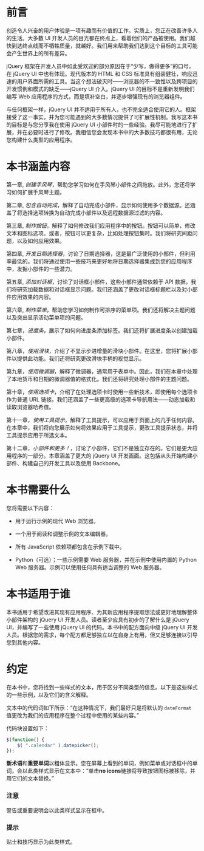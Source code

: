 # 前言

创造令人兴奋的用户体验是一项有趣而有价值的工作。实质上，您正在改善许多人的生活。大多数 UI 开发人员的目光都在终点上，看着他们的产品被使用。我们越快到达终点线而不牺牲质量，就越好。我们用来帮助我们达到这个目标的工具可能会产生世界上的所有差异。

jQuery 框架在开发人员中如此受欢迎的部分原因在于“少写，做得更多”的口号，在 jQuery UI 中也有体现。现代版本的 HTML 和 CSS 标准具有组装健壮，响应迅速的用户界面所需的工具。当这个想法破灭时——浏览器的不一致性以及跨项目的开发惯例和模式的缺乏——jQuery UI 介入。jQuery UI 的目标不是重新发明我们编写 Web 应用程序的方式，而是填补空白，并逐步增强现有的浏览器组件。

与任何框架一样，jQuery UI 并不适用于所有人，也不完全适合使用它的人。框架接受了这一事实，并为您可能遇到的大多数情况提供了可扩展性机制。我写这本书的目标是与您分享我在使用 jQuery UI 小部件时的一些经验。我尽可能地进行了扩展，并在必要时进行了修改。我相信您会发现本书中的大多数技巧都很有用，无论您构建什么类型的应用程序。

# **本书涵盖内容**

第一章, *创建手风琴*，帮助您学习如何在手风琴小部件之间拖放。此外，您还将学习如何扩展手风琴主题。

第二章, *包含自动完成*，解释了自动完成小部件，显示如何使用多个数据源。还涵盖了将选择选项转换为自动完成小部件以及远程数据源过滤的内容。

第三章, *制作按钮*，解释了如何修改我们应用程序中的按钮。按钮可以简单，修改文本和图标选项。或者，按钮可以更复杂，比如处理按钮集时。我们将研究间距问题，以及如何应用效果。

第四章, *开发日期选择器*，讨论了日期选择器，这是最广泛使用的小部件，但利用率最低的。我们将通过使用一些技巧来更好地将日期选择器集成到您的应用程序中，发掘小部件的一些潜力。

第五章, *添加对话框*，讨论了对话框小部件，这些小部件通常依赖于 API 数据。我们将研究加载数据和对话框显示问题。我们还涵盖了更改对话框标题栏以及对小部件应用效果的内容。

第六章, *制作菜单*，帮助您学习如何制作可排序的菜单项。我们还将解决主题问题以及突出显示活动菜单项的问题。

第七章，*进度条*，展示了如何向进度条添加标签。我们还将扩展进度条以创建加载小部件。

第八章，*使用滑块*，介绍了不显示步进增量的滑块小部件。在这里，您将扩展小部件以提供此功能。我们还将研究更改滑块手柄的视觉显示。

第九章，*使用微调器*，解释了微调器，通常用于表单中。因此，我们在本章中处理了本地货币和日期的微调器值的格式化。我们还将研究处理小部件的主题问题。

第十章，*使用选项卡*，介绍了在处理选项卡时使用一些新技术，即使用每个选项卡作为普通 URL 链接。我们还涵盖了一些更高级的选项卡导航用法——动态加载和读取浏览器哈希值。

第十一章，*使用工具提示*，解释了工具提示，可以应用于页面上的几乎任何内容。在本章中，我们将向您展示如何将效果应用于工具提示，更改工具提示状态，并将工具提示应用于所选文本。

第十二章，*小部件和更多！*，讨论了小部件，它们不是独立存在的。它们是更大应用程序的一部分。本章涵盖了更大的 jQuery UI 开发画面。这包括从头开始构建小部件、构建自己的开发工具以及使用 Backbone。

# 本书需要什么

您将需要以下内容：

+   用于运行示例的现代 Web 浏览器。

+   一个用于阅读和调整示例的文本编辑器。

+   所有 JavaScript 依赖项都包含在示例下载中。

+   Python（可选）；一些示例需要 Web 服务器，并在示例中使用内置的 Python Web 服务器。示例可以使用任何具有适当调整的 Web 服务器。

# 本书适用于谁

本书适用于希望改进其现有应用程序、为其新应用程序提取想法或更好地理解整体小部件架构的 jQuery UI 开发人员。读者至少应具有初步的了解什么是 jQuery UI，并编写了一些使用 jQuery UI 的代码。本书中的配方面向中级 jQuery UI 开发人员。根据您的需求，每个配方都足够独立以在自身上有用，但又足够连接以引导您到其他内容。

# 约定

在本书中，您将找到一些样式的文本，用于区分不同类型的信息。以下是这些样式的一些示例，以及它们的含义解释。

文本中的代码词如下所示：“在这种情况下，我们最好只是将默认的 `dateFormat` 值更改为我们的应用程序在整个过程中使用的某些内容。”

代码块设置如下：

```js
$(function() {
    $( ".calendar" ).datepicker();
});
```

**新术语**和**重要单词**以粗体显示。您在屏幕上看到的单词，例如菜单或对话框中的单词，会以此类样式显示在文本中：“单击**no icons**链接将导致按钮图标被移除，并用它们的文本替换。”

### 注意

警告或重要说明会以此类样式显示在框中。

### 提示

贴士和技巧显示为此类样式。
